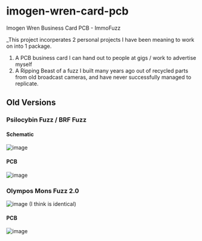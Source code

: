 # imogen-wren-card-pcb
 Imogen Wren Business Card PCB - ImmoFuzz
 
 _This project incorperates 2 personal projects I have been meaning to work on into 1 package.
 
 1. A PCB business card I can hand out to people at gigs / work to advertise myself
 2. A Ripping Beast of a fuzz I built many years ago out of recycled parts from old broadcast cameras, and have never successfully managed to replicate.
 
 
 
 ## Old Versions
 
 ### Psilocybin Fuzz / BRF Fuzz


 #### Schematic
  ![image](https://user-images.githubusercontent.com/53580358/216854108-1ce08d99-b8a8-4424-bceb-17f5b5f4afcd.png)
 
 #### PCB
![image](https://user-images.githubusercontent.com/53580358/216854129-f79f4324-6fa7-4fb1-bb03-d75793e88e8b.png)


### Olympos Mons Fuzz 2.0
![image](https://user-images.githubusercontent.com/53580358/216854231-e792d410-0b00-460c-8acd-880a88c3c20a.png)
(I think is identical)

#### PCB
![image](https://user-images.githubusercontent.com/53580358/216854188-95512af7-a9f6-4d86-b447-9a2f6a318853.png)
